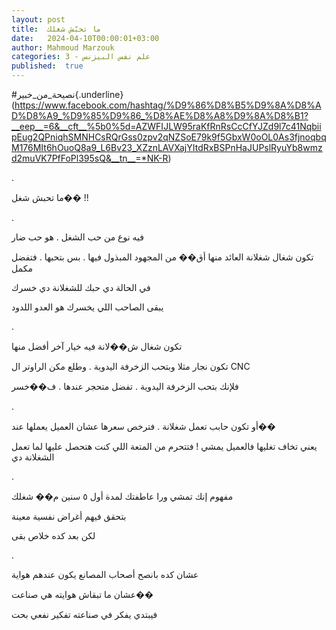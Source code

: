 ```yaml
---
layout: post
title:  ما تحبّش شغلك
date:   2024-04-10T00:00:01+03:00
author: Mahmoud Marzouk
categories: 3 - علم نفس البيزنس
published:  true
---
```

\#نصيحة_من_خبير{.underline}(https://www.facebook.com/hashtag/%D9%86%D8%B5%D9%8A%D8%AD%D8%A9_%D9%85%D9%86_%D8%AE%D8%A8%D9%8A%D8%B1?__eep__=6&__cft__%5b0%5d=AZWFIJLW95raKfRnRsCcCfYJZd9l7c41NqbiipEug2QPniqhSMNHCsRQrGss0zpv2qNZSoE79k9f5GbxW0oOL0As3fjnoqbqM176MIt6hOuoQ8a9_L6Bv23_XZznLAVXajYItdRxBSPnHaJUPslRyuYb8wmzd2muVK7PfFoPl395sQ&__tn__=*NK-R)

.

ما تحبش شغل�� !!

.

فيه نوع من حب الشغل . هو حب ضار

تكون شغال شغلانة العائد منها أق�� من المجهود المبذول فيها . بس بتحبها .
فتفضل مكمل

في الحالة دي حبك للشغلانة دي خسرك

يبقى الصاحب اللي يخسرك هو العدو اللدود

.

تكون شغال ش��لانة فيه خيار آخر أفضل منها

تكون نجار مثلا وبتحب الزخرفة اليدوية . وطلع مكن الراوتر ال
CNC

فلإنك بتحب الزخرفة اليدوية . تفضل متحجر عندها . ف��خسر

.

أو تكون حابب تعمل شغلانة . فترخص سعرها عشان العميل يعملها
عند��

يعني تخاف تغليها فالعميل يمشي ! فتتحرم من المتعة اللي كنت هتحصل عليها
لما تعمل الشغلانة دي

.

مفهوم إنك تمشي ورا عاطفتك لمدة أول ٥ سنين م�� شغلك

بتحقق فيهم أغراض نفسية معينة

لكن بعد كده خلاص بقى

.

عشان كده بانصح أصحاب المصانع يكون عندهم هواية

عشان ما تبقاش هوايته هي صناعت��

فيبتدي يفكر في صناعته تفكير نفعي بحت
